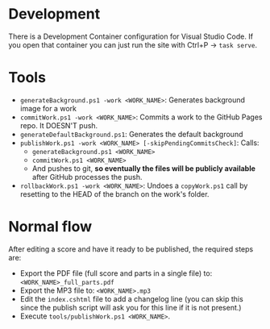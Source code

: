 # Development

There is a Development Container configuration for Visual Studio Code. If you open that container you can just run the site with Ctrl+P -> `task serve`.

# Tools

+ `generateBackground.ps1 -work <WORK_NAME>`: Generates background image for a work
+ `commitWork.ps1 -work <WORK_NAME>`: Commits a work to the GitHub Pages repo. It DOESN'T push.
+ `generateDefaultBackground.ps1`: Generates the default background
+ `publishWork.ps1 -work <WORK_NAME> [-skipPendingCommitsCheck]`: Calls:
    - `generateBackground.ps1 <WORK_NAME>`
    - `commitWork.ps1 <WORK_NAME>`
    - And pushes to git, **so eventually the files will be publicly available** after GitHub processes the push.
+ `rollbackWork.ps1 -work <WORK_NAME>`: Undoes a `copyWork.ps1` call by resetting to the HEAD of the branch on the work's folder.

# Normal flow
After editing a score and have it ready to be published, the required steps are:

- Export the PDF file (full score and parts in a single file) to: `<WORK_NAME>_full_parts.pdf`
- Export the MP3 file to: `<WORK_NAME>.mp3`
- Edit the `index.cshtml` file to add a changelog line (you can skip this since the publish script will ask you for this line if it is not present.)
- Execute `tools/publishWork.ps1 <WORK_NAME>`.
